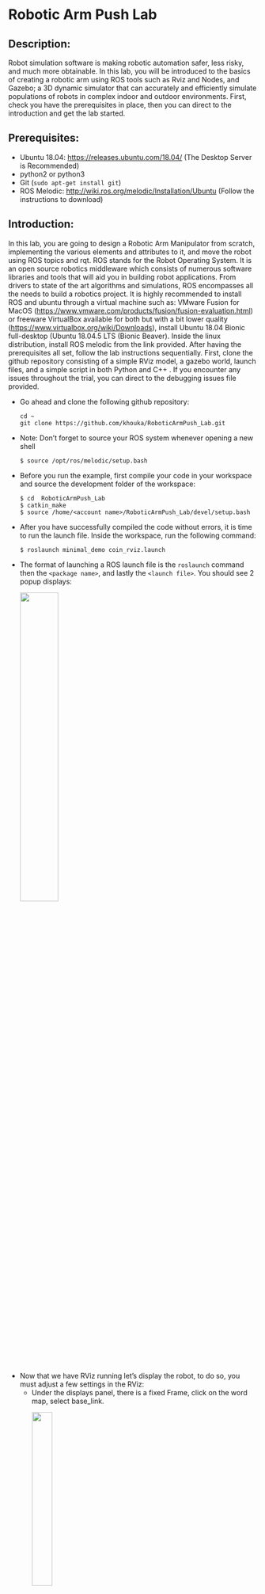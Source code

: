 # Robotic Arm Push Lab 


## Description:
   Robot simulation software is making robotic automation safer, less risky, and much more obtainable. In this lab, you will be introduced to the basics of creating a robotic arm using ROS tools such as Rviz and Nodes, and Gazebo; a 3D dynamic simulator that can accurately and efficiently simulate populations of robots in complex indoor and outdoor environments. First, check you have the prerequisites in place, then you can direct to the introduction and get the lab started. 

## Prerequisites: 
* Ubuntu 18.04: https://releases.ubuntu.com/18.04/ (The Desktop Server is Recommended)
* python2 or python3
* Git (`sudo apt-get install git`)
* ROS Melodic: http://wiki.ros.org/melodic/Installation/Ubuntu (Follow the instructions to download)

## Introduction:
In this lab, you are going to design a Robotic Arm Manipulator from scratch, implementing the various elements and attributes to it, and move the robot using ROS topics and rqt. ROS stands for the Robot Operating System. It is an open source robotics middleware which consists of numerous software libraries and tools that will aid you in building robot applications. From drivers to state of the art algorithms and simulations, ROS encompasses all the needs to build a robotics project. It is highly recommended to install ROS and ubuntu through a virtual machine such as: VMware Fusion for MacOS (https://www.vmware.com/products/fusion/fusion-evaluation.html) or freeware VirtualBox available for both but with a bit lower quality (https://www.virtualbox.org/wiki/Downloads), install Ubuntu 18.04 Bionic full-desktop (Ubuntu 18.04.5 LTS (Bionic Beaver). Inside the linux distribution, install ROS melodic from the link provided. After having the prerequisites all set, follow the lab instructions sequentially. First, clone the github repository consisting of a simple RViz model, a gazebo world, launch files, and a simple script in both Python and C++ . If you encounter any issues throughout the trial, you can direct to the debugging issues file provided.

- Go ahead and clone the following github repository:
  ```
  cd ~
  git clone https://github.com/khouka/RoboticArmPush_Lab.git
  ```
- Note: Don’t forget to source your ROS system whenever opening a new shell
  ```
  $ source /opt/ros/melodic/setup.bash
  ```
- Before you run the example, first compile your code in your workspace and source the development folder of the workspace:
  ```
  $ cd  RoboticArmPush_Lab
  $ catkin_make 
  $ source /home/<account name>/RoboticArmPush_Lab/devel/setup.bash
  ```
- After you have successfully compiled the code without errors, it is time to run the launch file. Inside the workspace, run the following command:
  ```
  $ roslaunch minimal_demo coin_rviz.launch
  ```
- The format of launching a ROS launch file is the `roslaunch` command then the `<package name>`, and lastly the `<launch file>`. You should see 2 popup displays:
  <p align="left">
  <img src="figures/1.png" alt="" width="40%">
  </p>
- Now that we have RViz running let’s display the robot, to do so, you must adjust a few settings in the RViz: 
  - Under the displays panel, there is a fixed Frame, click on the word map, select base_link.
    <p align="left">
    <img src="figures/2.png" alt="" width="30%">
    </p>  
  - There should be an Add bottom, at the bottom part of the RViz, click on the Add ,  scroll down and select the RobotModel. 
  - After adding the RobotModel the robot should appear, you can move the robot using the joint_state_publisher pop up. As you can see by moving joint 1 we are rotating around the z axis, and on joint 2 we are rotating around the y axis.
    <p align="left">
    <img src="https://media.giphy.com/media/5RQvkXs6W7LpfIdhyo/giphy.gif" alt="" width="50%">
    </p>
- Let’s configure and save the progress, so that you won’t have to readjust the settings every time you run the simulation. 
  - After adjusting the settings. Click on File in the top left corner, then `Save Config As`:
    <p align="left">
    <img src="figures/3.png" alt="" width="25%">
    </p>
  - Save the configuration inside the launch directory and name it `coin_config.rviz`
  - Lastly, make an adjustment in the `coin_rviz.launch` file by adding: 
    ```
    args=" -d $(find demo)/launch/coin_config.rviz"
    ```
    after the `type="rviz"` part of the code. Save and close the file. 
- Now if you launch the file again, the robot model should appear, as the adjustments were saved. Now let’s go over some basics of ROS, then we will take a look at the code you just ran. 

## ROS Basics:
In this segment, we will briefly go over some of the basics of using ROS. If you want to further learn about ROS, you can also head to the following link: (http://wiki.ros.org/ROS/Tutorials). 
  1. Workspace:
     A catkin workspace is a folder where you modify, build, and install catkin packages. All your work for a specific   project should be encompassed in a workspace. To create a workspace type:
     ```
     $ mkdir <workspace name>
     ```
     It is also good practice to keep all your packages inside an src folder in the workspace:
     ```
     $ cd <workspace name>
     $ mkdir src
     ```
  2. Package:
     A package is a directory that contains all of the files, programs, libraries, and datasets needed to provide some   useful functionality. Every program that you write in ROS will need to be inside a package. To create a package:
     ```
     $ catkin_create_pkg <package name>
     ```

  3. Adding dependencies:
     Inside your catkin package you will see two files: CMakeLists.txt and package.xml.
     - `CMakeLists.txt`:
       CMakeLists.txt file contains a set of directives and instructions describing the project's  source files and          targets. To add depencies, search for the lines:
       ```
       ## is used, also find other catkin packages
       find_package(catkin REQUIRED)
       ```
       Edit to:
       ```
       ## is used, also find other catkin packages
       find_package(catkin REQUIRED COMPONENTS
       package name
       package name
       )
       ```
     - `Package.xml`:
       The same dependencies you added to your CMakelist.txt, you must add here. 
       ```
       <!--   <doc_depend>doxygen</doc_depend> -->
       <buildtool_depend>catkin</buildtool_depend>
       ```
       Add the dependencies in this format, make you sure you save the file afterwards.
       ```
       <build_depend>package name</build_depend>
       <exec_depend>package name</exec_depend>
       ```
  4. Compiling and sourcing:
     After editing the workspace, you must compile your code using:
     ```
     $ catkin_make
     ```
     After compiling you must source the development folder of workspace:
     ```
     $ source /home/<account name>/<workspace name>/devel/setup.bash
     ```
## The Code Explained
- Since this file is in xml format, the file should start with this header. Defining the version first, then the robot name and the xacro xmlns declaration(the link). 
  ```
  <?xml version="1.0"?> 
  <robot name="coin" xmlns:xacro="http://www.ros.org/wiki/xacro">
  ```
- The blue lines are simply for organization and neatness purposes; think of them as dividers, there are many other ways to format your code. `<!--` is used to comment out code in the xml format.
- The material doesn’t display anything by itself, it must be called in one of the links or joints to be used. Think of them as add ons. Here we define materials for color purposes.
  ```
  <material name="< material name >">
    <color rgba="< The Color specified by four numbers representing r/g/b/a >"/>
  </material>
  ```
- Right after that we have the constant definitions. Here is where you will define any constants. The conversion from degree to radians is shown, because that's the unit used.
  ```
  <xacro:property name="deg" value="0.017453293"/>
  ```
- For the next two categories, the links and the joints, we will have a lengthier explanation as they are the fundamentals of any robot simulation. 

### Links:
The link element describes a rigid body with an inertia, visual features, and collision properties. For now we will only focus on the visual property, you will come across the other two properties throughout the lab. Below is an unmodified version of the code.
  ```
  <link name="< name of the link>">            
     <visual>
         <geometry>
            <box size="<size values"/>
         </geometry>
         <material name ="< color name>"/>
         <origin rpy="<link’s rpy>" xyz="<link’s xyz"/>
     </visual>
  </link>
  ```
<p align="left">
<img src="figures/Links.png" alt="" width="70%" length="180%">
</p>
<p align="left">
<img src="figures/xyzandrpy.png" alt="" width="60%">
</p>

### Joints:
The joint element describes the kinematics and the dynamics of the joint. There are a total   of 6 types of joints. For this series we will utilize three; The revolute type, a hinge joint that rotates along the axis.The fixed type, which locks all degrees of freedom. We use this since we need a joint between the two links, otherwise it would bring up a root error. Lastly, for the grippers of the robotic arm, we use the prismatic type, a sliding joint that slides along the axis.
  ```
  <joint name="<joint name>" type="<The type of the joint">
     <parent link="name of the parent link"/>
     <child link="name of the child link"/>
     <axis xyz="The axis differs for each type>" />
     <limit effort="300" lower="rad or m" upper="rad or m" velocity="rad/s or m/s" />
     <origin xyz="" rpy=""/>
  </joint>
  ```
<p align="left">
<img src="figures/Joints.png" alt="" width="80%" length="200%">
</p>

### Launch file:
In order to visualize the model in RViz and Gazebo later on, a launch file is mandatory. Launch files are of the format `.launch` and use a specific `XML` format. Inside the repostirty you cloned earlier, direct to the launch directory and open the same  launch file you configured earlier. The point of a launch file in general is that it helps in the task of launching multiple nodes together. This is what we are launching in this launch file:
- The param line locates and loads the xacro file that contains the robot description.
- To start a node, the `<node>` tags are used, which can be seen with the 3 nodes:
  - The first node is for publishing the state of the joints
  - The second node opens RViz with a predefined configuration
  - The third node opens a gui tool so that we can manipulate the joint’s values. 

## Task #1 Preparation and workspace setup
In this task, you will create the workspace structure for this project. Create a workspace called `ramSimulation_ws`,inside create a package called `ram_push`. Add five folders to your package: `config`, `launch`, `urdf`, `scripts`, and `worlds`. Compile and source your workspace. The directory structure should look like the following:
<p align="left">
<img src="figures/Task1.png" alt="" width="30%" length="100%">
</p>

## Task #2 Designing the arm manipulator
For this task, build a robotic arm from scratch by using the concepts covered earlier. Create an xml file and name it `ram.xacro` inside the `urdf/` directory. Build the robot there. Inside the `launch/` directory, create a launch file and name it `ram_rviz.launch`. After launching your simulation in RViz save and configure it. Use the diagrams and descriptions below for the characteristics of the links and joints of this robotic arm. 
<p align="left">
<img src="figures/modellinks&joints.png" alt="" width="80%">
</p>

## Task #3 Inertia and Collision Properties 
For this task, implement the Inertia and Collision Properties to the links of the robotic arm you designed in task 1. Both properties are encompassed by the link tag. In order to get your model to simulate properly, you need to define several physical properties of your robot, i.e. the properties that a physics engine like Gazebo would need. 
### Inertia:
Every link element being simulated needs an inertial tag, here is the unmodified format:
 ```
 <inertial>
     <mass value="1"/>
     <inertia ixx="1" ixy="0" ixz="0" iyy="1" iyz="0" izz="1"/>
 </inertial>
 ```
- Interia is a subelement of the link object, must start with `<inertial>` tags
- The mass is defined in kilograms.
- The 3x3 rotational inertia matrix is specified with the inertia element.
 <p align="left">
 <img src="figures/Interia&Collision.png" alt="" width="80%">
 </p>

### Collison: 
In order to get collision detection to work or to simulate the robot in Gazebo, you must define a collision element as well.
 ```
 <collision>
    <origin xyz="0 0 0" rpy="0 0 0"/>
    <geometry>
       <cylinder radius="0" length="0"/>
    </geometry>
 </collision>
 ```
- The collision element is also a subelement of the link object.
- The collision element defines its shape the same way the visual element does, with a geometry tag. Set it identical to the visual element.
- You can also specify an origin, the origin should be identical to the visual element. 

## Checkpoint:
Your robot should look similar to the one shown below, the joints should be able to move similarly and the collision property should show an identical model when under `RobotModel`you, uncheck the `Visual Enabled` and enable the `Collision Enabled`.
### The robot model:
 <p align="left">
 <img src="https://media.giphy.com/media/x7RnJWgISJnjuPd6Qd/giphy.gif" alt="" width="50%">
 </p>

### Checking the Collision:
 <p align="left">
 <img src="figures/CollisionCheck.gif" alt="" width="50%">
 </p>
 
## Task #4 Simulation using Gazebo
Gazebo is a 3D dynamic simulator which can accurately and efficiently simulate populations of robots in complex indoor and outdoor environments. Gazebo offers physics simulation at a high degree of fidelity, a suite of sensors, and interfaces for both users and programs. You will be using gazebo to design robots, test robotics algorithms, and apply it to real life scenarios. For this task, you will simulate your robot through Gazebo. Read the information below then complete the bulletin letters. 
### Installation:
  ```
  $ source /opt/ros/melodic/setup.bash
  $ sudo apt-get install ros-melodic-gazebo-ros-pkgs ros-melodic-gazebo-ros-control
  ```
### Testing:
  - In a new shell run roscore, Then in another shell run gazebo:
    ```
    $ roscore 
    $ rosrun gazebo_ros gazebo
    ```
The output should be the Gazebo GUI, if you encounter any errors please direct to the debugging page and check Issue 1 and Issue 2. 
### Gazebo plug-in:
 ```
 <!--.........Gazebo plugins........ -->
 <gazebo>
    <plugin name="gazebo_ros_control" filename="libgazebo_ros_control.so">
      <robotNamespace>/ram</robotNamespace>
    </plugin>
 </gazebo>
 ```
- The gazebo_ros_control Gazebo plugin provides a pluginlib-based interface to implement custom interfaces between Gazebo and ros_control for simulating mechanisms or numerous sorts. 
### Gazebo launch file:
To spawn your robot by using gazebo, you must first create a launch file for gazebo. Here is an example:
```
<?xml version="1.0" encoding="UTF-8"?>
<launch>        
 <param name="robot_description" command="$(find xacro)/xacro --inorder '$(find <package name>)/urdf/<file name>.xacro'" />
  <arg name="x" default="0"/>
  <arg name="y" default="0"/>
  <arg name="z" default="0"/>
       
  <node name="<robot name>" pkg="gazebo_ros" type="spawn_model" output="screen"
    args="-urdf -param robot_description -model ram -x $(arg x) -y $(arg y) -z $(arg z)" />             
</launch>
```
- First, define the robot description parameter, using xacro to direct it to the directory in which the ram.xacro file is.
- The next 3 lines are the coordinates where the robot will spawn. 
- The next two lines is the node which will execute the parameters above. 
To launch your gazebo simulation:
-  In a shell, run roscore: 
- In another shell, run the gazebo simulation using: 
  ```
  $ rosrun gazebo_ros gazebo
  ```
- In a third shell, from your workspace directory run the launch file:
  ```
  $ roslaunch ram_push ram_spawn.launch
  ```
- Task 4: Tasks 
  - Add the gazebo plug-in to the ram.xacro file.
  - Create a gazebo launch file inside the launch directory and name it ram_spawn.launch
  - Add a fixed joint inside your xacro file that holds the base_link with the gazebo world.
  - You might receive an error when launching the simulation because of the fixed joint types. Since there is no fixed joint type in SDF similar to one in URDF, a fixed joint does not exist in simulation. The URDF parser eliminates fixed joints by restructuring the URDF contents. There are workarounds for this, constraining the limits to zero can also mean a fixed joint.
  - Set the colors of the links as shown below:
    <p align="left">
    <img src="figures/model.png" alt="" width="50%">
    </p>

## Task #5 Transmission and Actuators
The transmission element is an extension to the URDF robot description model which can describe the relationship between a joint and an actuator. The controller commands effort on the joint, and the transmission translates them into effort on the actuator. Here is an unmodified transmission element:
```
  <transmission name="trans##">
    <type>transmission_interface/SimpleTransmission</type>
    <joint name="<joint name>">   
      <hardwareInterface>hardware_interface/EffortJointInterface</hardwareInterface>
    </joint>
    <actuator name="motor##"> 
      <hardwareInterface>hardware_interface/EffortJointInterface</hardwareInterface>
      <mechanicalReduction>1</mechanicalReduction>
    </actuator>
  </transmission>
```
- The `transmission tag`, while also defining its name
- `transmission_interface/SimpleTransmission` is the only interface supported. 
- The `hardwareInterface` could be position, velocity, or effort interfaces.
- The hardware interface will be loaded by `gazebo_ros_control` plugin.
- For more information on hardware interfaces, visit the link:(http://wiki.ros.org/ros_control#Hardware_Interfaces)
- Task 5: Tasks 
  - Add the Transmission and Actuators to each joint. It’s more organized to set a new divider and list all the transmissions underneath. 
  - Add the following dependencies to your package:
    ```
    controller_manger 
    joint_state_controller 
    robot_state_publisher
    ```
  - Compile and source your devel directory afterwards

## Task #6 Joint Controllers and PID 
The PID gains and controller settings must be saved in a `yaml` file that gets loaded to the param server via the roslaunch file. After reading the information below, create a yaml file inside the `config/` folder and name it `ram_control.yaml`. Add joint controllers for your robots joints. The typical controller encompasses 2 key segments:
  ```
  The typical controller encompasses 2 key segments:
  # Publish all joint states -----------------------------
  joint_state_controller:
    type: joint_state_controller/JointStateController
    publish_rate: 50
  ```
 - This controller is found in the joint_state_controller package and publishes the state of the robot's joints into ROS directly from Gazebo. 
  ```
  # Position Controllers ----------------------------------
  joint1_position_controller:
   type: effort_controllers/JointPositionController
   joint: joint1
   pid: {p:100.0 , i:0.1, d:10.0}
  ```
 - Use the Position controllers for the robot’s joints. The joint_position_controller (position input goes into a PID controller that outputs force/torque to the joint)
 - From the effort_controllers, we will use the jointPostionController
 - The pid gains; the proportional, integral, and derivative gains.

### Tuning the PID gains:
Use the dynamic reconfigure to tune the proportional, derivative, and integral gains of the PID controller. Having too inaccurate PID values can cause the robot to shake, and act inaccurately when sending commands to the joints. 
- In a new shell launch rqt by running the following:
   ```
   $ rosrun rqt_gui rqt_gui
   ```
- Click on the `Plugins`, then inside the `Configurations`, Add the `Dynamic Reconfigure` plugin to rqt.
  <p align="left">
  <img src="figures/pid1.png" alt="" width="35%">
  </p>
- By clicking on ram under gazebo, it should reveal all the 7 joint controllers, by clicking on them the ”pid” option should appear. Clicking on the “pid” option of every joint controller should reveal 5 sliders that let you tune the controller, as shown below.
  - P gains: The error, distance between the actual position and the target position
  - I gains: The accumulative error
  - D gains: The change in error
    <p align="left">
    <img src="figures/pid2.png" alt="" width="50%">
    </p>
- To adjust these values send joint command messages through ROS topics or rqt as explained in Task 7. Adjust these values until you get the desired performance of your controller.

## Task #7 Using ROS topics and rqt
Launch your gazebo world and your robot simulation in another shell.  One of the ways to send joint commands is through ROS topics and rqt. There are more ameliorated ways to be used later on. Here a visualization of how the process will undergo:
  <p align="left">
  <img src="https://index.ros.org/doc/ros2/_images/Topic-SinglePublisherandSingleSubscriber.gif" alt="" width="50%">
  </p>
- In a new shell, run the following to view the topics that are currently running, to learn more about ROS topics, visit the following link(http://wiki.ros.org/Topics):

  ```
  $ rostopic list 
  ```
  <p align="left">
  <img src="figures/rostopic.png" alt="" width="50%">
  </p> 
  
- Now to send joint commands use the following command line format:

 ```
 $ rostopic pub -1 /ram/joint1_position_controller/command std_msgs/Float64 "data: -1.0"
 ```
- Now let’s do the same, but with rqt. In a new shell launch rqt by running the following:

 ```
 $ rosrun rqt_gui rqt_gui
 ```
 - The rqt popup will display, click on `plugins`, then on `Topics`:
   <p align="left">
   <img src="figures/rqt1.png" alt="" width="25%">
   </p> 
 - Select the `message publisher`, The Message Publisher sub popup should be displayed, search for the joint’s `joint_position_controller/command` and press the green add button.
   <p align="left">
   <img src="figures/rqt2.png" alt="" width="50%">
   </p> 
 - Click on the arrow to the left of the `/ram/joint`, and set the expression amount. Finally, for the command  to be sent,  click on the blank box to the right of the arrow.
   <p align="left">
   <img src="figures/rqt2.png" alt="" width="50%">
   </p> 
   
## Task #8 Gazebo World 
A world in gazebo simply means a collection of robots and objects; such as balls and tables, and global parameters including the sky, and physics properties. It’s good practice to keep your worlds inside a `worlds/` folder. Inside the repository you cloned earlier, go ahead and launch the world example:
 ```
 $ roslaunch minimal_demo demo_world.launch 
 ```
 - Designing your world:
   - Run an empty gazebo simulation
   - Inside you can easily add and adjust models, click on the insert, and select whatever models you want from the vast list.
   - Once you're done, select the File menu and click on Save World As. A pop-up will appear asking you to enter a new filename. Enter brick.world and save it inside the worlds folder.
   - Inside the `launch/` folder, you will find another launch file called `demo_world` which you just simulated. That’s the typical format of a gazebo world launch file. Create a world with a table not so far from the origin. Save it as `table.world` inside the worlds folder. Create a launch file for this world and name it `ram_world.launch`.

## Task #9 ROS Publisher(Python & C++)
Inside the repository you cloned earlier, there is a folder called `scripts/`. The folder contains a simple Python and C++ publisher, just the basic necessary structure of how to send joint commands through ROS publisher in both programming languages. When running these, make sure you have `roscore`, the ros master node, running on a separate shell.

### Writing a Publisher(Python)
A python publisher node consists of a couple mandatory parts. "Node" is the ROS term for an executable that is connected to the ROS network. You can find the full code inside the scripts, `Pub.py` Let’s go over the key segments:
 ```
 #!/usr/bin/env python
 ```
- This should be the first line of your python node, this declaration makes sure your script is executed as a Python script.
 ```
 import rospy
 ```
- You must import rospy if you are writing a ROS Node. Rospy is the python client library for ROS. 
 ```
 from std_msgs.msg import Float64
 ```
- You must also import a message type library for publishing. Here, from the `std_msgs.msg` package  we can import the `Float64` message type, because the joint commands receive their values as Float64. 
 ```
 class <class name>():
    def __init__(self):
        rospy.init_node('<node name>', anonymous=True)
 ```
- First define a class, then the class instructor, `rospy.init_node()`, is very important as it tells rospy the name of your node that until rospy has this information, it cannot start communicating with the ROS Master.
 ```
 self.pub = rospy.Publisher('<ROS topic name', <message type>, queue_size=10) 
 self.pub.publish(<the value>)
 ```
- Using `rospy.Publisher`, you declare that the node publishes messages of the type you declare, which we imported from the `<>.msg` module, over a topic, and lastly set the `queue size` to 10. The queue size limits the amount of queued messages if any subscriber is not receiving them fast enough.
 ```
 def main():
    obj = <class name>()
    obj.<method name>()
 ```
- It’s good practice to finish your code with a main method, the main method should contain all the methods in a chronological order of what the script should execute. 
 ```
 if __name__ == '__main__':
    try:
      main()  
    except rospy.ROSInterruptException:
        pass
 ```
- The program will execute what is written here, simply call the main method you defined earlier, the rospy.ROSInterruptException exception is sed to ignore exceptions which can be thrown by rospy.sleep() and rospy.Rate.sleep() methods when Ctrl-C is pressed.
To run the python file, simply direct to the directory the file is located in and run:
 ```
 $ python <filename>.py
 ```
### Writing a Publisher(C++) 
Similar to how the python publisher node has some key segments, the C++ has some of its own. Writing a C++ node is more complex and requires stricter formatting to work. You can find the full code inside the scripts, `Pub.cpp` Let’s go over the key parts:
```
#include <ros/ros.h>
#include <std_msgs/Float64.h>
```
- ros/ros.h is the ros library that includes all the headers necessary to use the most common pieces of the ROS system. It’s like rospy for the python script. Also import the Float64 message type from std_msgs, as the joint command is in that data type.
 ```
 int main(int argc, char **argv)
 {
  ros::init(argc, argv, "< node name>");
  ros::NodeHandle n;
 ```
- Instantiate the main header, and Initialize ROS. Specify the name of the node. Node names must be unique in a running system. Create a handle to this process' node. The first NodeHandle created will actually do the initialization of the node.
 ```
 ros::Publisher joint1_pub;
 joint1_pub = n.advertise<std_msgs::Float64>("< ROS topic name", 10)
 ```
- First, a publisher is created, then define the publisher using the method provided above, this tells the master that you will publish a message of type std_msgs/Float64 on a topic. The second argument is the size of our publishing queue. 
 ```
 ros::Rate loop_rate(10);
  while (ros::ok())
  {
 ```
- A ros::Rate object allows you to specify a frequency that you would like to loop at. The script will run what is located inside the `ros::ok()`. There are other alternatives, 
 ```
  std_msgs::Float64 <message name>;
  <message name>.data = 2.0;
  joint1_pub.publish(<message name>);
 ```
- Here, we broadcast a message on ROS using a message-adapted class, generally generated from a msg file. Here the standard `Float64` message is used, which has one member: `data`. And the last line is self explanatory, the message is published to the topic. 
 ```
 ros::spinOnce();
   loop_rate.sleep();
  }
}
 ```
- Although `ros::spinOnce()` doesn’t serve much in this program, it’s good practice to keep it in every node. The ros::Rate object sets the program to sleep for the time remaining until the hz publish rate. 
Unlike the python scripts, C++ nodes requires some further steps before executing:
